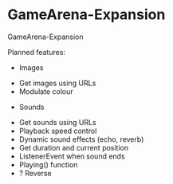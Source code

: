 # GameArena-Expansion
GameArena-Expansion

Planned features:
- Images
* Get images using URLs
* Modulate colour

- Sounds
* Get sounds using URLs
* Playback speed control
* Dynamic sound effects (echo, reverb)
* Get duration and current position
* ListenerEvent when sound ends
* Playing() function
* ? Reverse